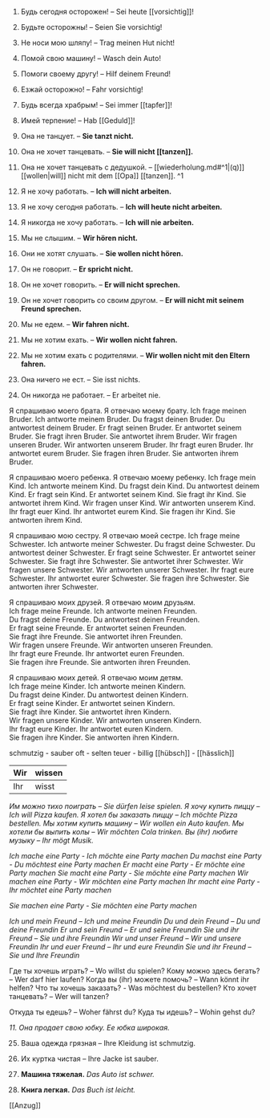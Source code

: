 1. Будь сегодня осторожен! – Sei heute [[vorsichtig]]!
2. Будьте осторожны! – Seien Sie vorsichtig!
3. Не носи мою шляпу! – Trag meinen Hut nicht!
4. Помой свою машину! – Wasch dein Auto!
5. Помоги своему другу! – Hilf deinem Freund!
6. Езжай осторожно! – Fahr vorsichtig!
7. Будь всегда храбрым! – Sei immer [[tapfer]]!
8. Имей терпение! – Hab [[Geduld]]!

9. Она не танцует. – **Sie tanzt nicht.**  
10. Она не хочет танцевать. – **Sie will nicht [[tanzen]].**  
11. Она не хочет танцевать с дедушкой. – [[wiederholung.md#^1|(q)]] [[wollen|will]] nicht mit dem [[Opa]] [[tanzen]].
 ^1

12. Я не хочу работать. – **Ich will nicht arbeiten.**  
13. Я не хочу сегодня работать. – **Ich will heute nicht arbeiten.**  
14. Я никогда не хочу работать. – **Ich will nie arbeiten.**  
15. Мы не слышим. – **Wir hören nicht.**  
16. Они не хотят слушать. – **Sie wollen nicht hören.**  
17. Он не говорит. – **Er spricht nicht.**  
18. Он не хочет говорить. – **Er will nicht sprechen.**  
19. Он не хочет говорить со своим другом. – **Er will nicht mit seinem Freund sprechen.**  
20. Мы не едем. – **Wir fahren nicht.**  
21. Мы не хотим ехать. – **Wir wollen nicht fahren.**  
22. Мы не хотим ехать с родителями. – **Wir wollen nicht mit den Eltern fahren.**  

23. Она ничего не ест. – Sie isst nichts.
24. Он никогда не работает. – Er arbeitet nie.

Я спрашиваю моего брата. Я отвечаю моему брату.
Ich frage meinen Bruder. Ich antworte meinem Bruder.
Du fragst deinen Bruder. Du antwortest deinem Bruder.
Er fragt seinen Bruder. Er antwortet seinem Bruder.
Sie fragt ihren Bruder. Sie antwortet ihrem Bruder.
Wir fragen unseren Bruder. Wir antworten unserem Bruder.
Ihr fragt euren Bruder. Ihr antwortet eurem Bruder.
Sie fragen ihren Bruder. Sie antworten ihrem Bruder.

Я спрашиваю моего ребенка. Я отвечаю моему ребенку.
Ich frage mein Kind. Ich antworte meinem Kind.
Du fragst dein Kind. Du antwortest deinem Kind.
Er fragt sein Kind. Er antwortet seinem Kind.
Sie fragt ihr Kind. Sie antwortet ihrem Kind.
Wir fragen unser Kind. Wir antworten unserem Kind.
Ihr fragt euer Kind. Ihr antwortet eurem Kind.
Sie fragen ihr Kind. Sie antworten ihrem Kind.

Я спрашиваю мою сестру. Я отвечаю моей сестре.
Ich frage meine Schwester. Ich antworte meiner Schwester.
Du fragst deine Schwester. Du antwortest deiner Schwester.
Er fragt seine Schwester. Er antwortet seiner Schwester.
Sie fragt ihre Schwester. Sie antwortet ihrer Schwester.
Wir fragen unsere Schwester. Wir antworten unserer Schwester.
Ihr fragt eure Schwester. Ihr antwortet eurer Schwester.
Sie fragen ihre Schwester. Sie antworten ihrer Schwester.

Я спрашиваю моих друзей. Я отвечаю моим друзьям.  
Ich frage meine Freunde. Ich antworte meinen Freunden.  
Du fragst deine Freunde. Du antwortest deinen Freunden.  
Er fragt seine Freunde. Er antwortet seinen Freunden.  
Sie fragt ihre Freunde. Sie antwortet ihren Freunden.  
Wir fragen unsere Freunde. Wir antworten unseren Freunden.  
Ihr fragt eure Freunde. Ihr antwortet euren Freunden.  
Sie fragen ihre Freunde. Sie antworten ihren Freunden.  

Я спрашиваю моих детей. Я отвечаю моим детям.  
Ich frage meine Kinder. Ich antworte meinen Kindern.  
Du fragst deine Kinder. Du antwortest deinen Kindern.  
Er fragt seine Kinder. Er antwortet seinen Kindern.  
Sie fragt ihre Kinder. Sie antwortet ihren Kindern.  
Wir fragen unsere Kinder. Wir antworten unseren Kindern.  
Ihr fragt eure Kinder. Ihr antwortet euren Kindern.  
Sie fragen ihre Kinder. Sie antworten ihren Kindern.  



schmutzig - sauber 
oft - selten
teuer - billig
[[hübsch]] - [[hässlich]]

| Wir | wissen |
| --- | ------ |
| Ihr | wisst  |
_Им можно тихо поиграть – Sie dürfen leise spielen._
_Я хочу купить пиццу – Ich will Pizza kaufen._
_Я хотел бы заказать пиццу – Ich möchte Pizza bestellen._
_Мы хотим купить машину – Wir wollen ein Auto kaufen._
_Мы хотели бы выпить колы – Wir möchten Cola trinken._
_Вы (ihr) любите музыку – Ihr mögt Musik._

_Ich mache eine Party - Ich möchte eine Party machen_
_Du machst eine Party - Du möchtest eine Party machen_
_Er macht eine Party - Er möchte eine Party machen_
_Sie macht eine Party - Sie möchte eine Party machen_
_Wir machen eine Party - Wir möchten eine Party machen_
_Ihr macht eine Party - Ihr möchtet eine Party machen_

_Sie machen eine Party - Sie möchten eine Party machen_

_Ich und mein Freund – Ich und meine Freundin_
_Du und dein Freund – Du und deine Freundin_
_Er und sein Freund – Er und seine Freundin_
_Sie und ihr Freund – Sie und ihre Freundin_
_Wir und unser Freund – Wir und unsere Freundin_
_Ihr und euer Freund – Ihr und eure Freundin_
_Sie und ihr Freund – Sie und Ihre Freundin_

Где ты хочешь играть? – Wo willst du spielen?
Кому можно здесь бегать? – Wer darf hier laufen?
Когда вы (ihr) можете помочь? – Wann könnt ihr helfen?
Что ты хочешь заказать? - Was möchtest du bestellen?
Кто хочет танцевать? – Wer will tanzen?

Откуда ты едешь? – Woher fährst du?
Куда ты идешь? – Wohin gehst du?

_11. Она продает свою юбку. Ее юбка широкая._

25. Ваша одежда грязная – Ihre Kleidung ist schmutzig.
26. Их куртка чистая – Ihre Jacke ist sauber.


27. **Машина тяжелая.**
_Das Auto ist schwer._

28. **Книга легкая.**
_Das Buch ist leicht._


[[Anzug]]